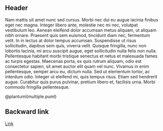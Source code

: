 ## Header

Nam mattis sit amet nunc sed cursus. Morbi nec dui eu augue lacinia finibus eget nec magna. Integer libero ante, molestie nec mi nec, volutpat vestibulum leo. Aenean eleifend dolor accumsan metus aliquam, ut aliquam nibh ornare. Praesent quis sem euismod, tincidunt diam nec, fermentum velit. In in lectus at dolor tempus accumsan. Suspendisse ut risus sollicitudin, dapibus sem quis, viverra velit. Quisque fringilla, nunc non lobortis lacinia, mi arcu suscipit augue, eget sollicitudin nulla felis non nulla. Pellentesque habitant morbi tristique senectus et netus et malesuada fames ac turpis egestas. Maecenas porta, ex quis rutrum aliquam, odio est consectetur sapien, sit amet auctor elit quam vel nunc. Vivamus in enim pellentesque, semper arcu eu, dictum nulla. Sed ut elementum tortor, ac interdum odio. Integer ut eleifend mi, quis tempus risus. Etiam sed hendrerit augue. Curabitur quis purus pulvinar, pretium libero et, facilisis urna. Morbi commodo fringilla pellentesque.

@plantuml(multiple.puml)

## Backward link

[Link](../index.md)
